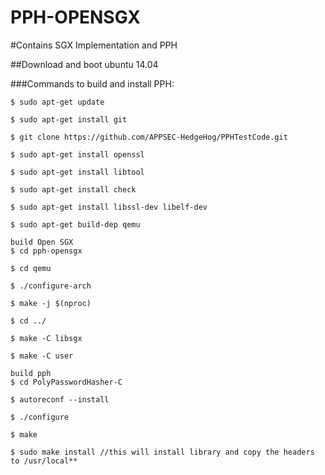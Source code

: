 # PPH-OPENSGX

#Contains SGX Implementation and PPH

##Download and boot ubuntu 14.04

###Commands to build and install PPH:

	$ sudo apt-get update
  
	$ sudo apt-get install git
	
	$ git clone https://github.com/APPSEC-HedgeHog/PPHTestCode.git
	
	$ sudo apt-get install openssl
	
	$ sudo apt-get install libtool
	
	$ sudo apt-get install check
	
	$ sudo apt-get install libssl-dev libelf-dev
  
    $ sudo apt-get build-dep qemu
	
	build Open SGX
	$ cd pph-opensgx

	$ cd qemu

	$ ./configure-arch

	$ make -j $(nproc)

	$ cd ../

	$ make -C libsgx

	$ make -C user

	build pph
	$ cd PolyPasswordHasher-C

	$ autoreconf --install
	
	$ ./configure
	
	$ make
	
	$ sudo make install //this will install library and copy the headers to /usr/local**

